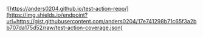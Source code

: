 ![https://anders0204.github.io/test-action-repo/](https://img.shields.io/endpoint?url=https://gist.githubusercontent.com/anders0204/17e741298b71c65f3a2bb707da175d52/raw/test-action-coverage.json)

